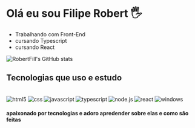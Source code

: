 # Olá eu sou Filipe Robert 🖐️
- Trabalhando com Front-End
- cursando Typescript
- cursando React

![RobertFill's GitHub stats](https://github-readme-stats.vercel.app/api?username=RobertFill&show_icons=true&theme=gruvbox)

## Tecnologias que uso e estudo

<div style="display: inline-block"></br>
            <img align="center" alt="html5" src="https://img.shields.io/badge/HTML-239120?style=for-the-badge&logo=html5&logoColor=white" />
            <img align="center" alt="css" src="https://img.shields.io/badge/CSS-239120?&style=for-the-badge&logo=css3&logoColor=white" />
            <img align="center" alt="javascript" src="https://img.shields.io/badge/JavaScript-F7DF1E?style=for-the-badge&logo=javascript&logoColor=black" />
            <img align="center" alt="typescript" src="https://img.shields.io/badge/TypeScript-007ACC?style=for-the-badge&logo=typescript&logoColor=white" />
            <img align="center" alt="node.js" src="https://img.shields.io/badge/Node.js-43853D?style=for-the-badge&logo=node.js&logoColor=white" />
            <img align="center" alt="react" src="https://img.shields.io/badge/React-20232A?style=for-the-badge&logo=react&logoColor=61DAFB" />
            <img align="center" alt="windows" src="https://img.shields.io/badge/Windows-0078D6?style=for-the-badge&logo=windows&logoColor=white" />
</div>

#### apaixonado por tecnologias e adoro apredender sobre elas e como são feitas
